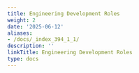 ```yaml
---
title: Engineering Development Roles
weight: 2
date: '2025-06-12'
aliases:
- /docs/_index_394_1_1/
description: ''
linkTitle: Engineering Development Roles
type: docs
---
```


